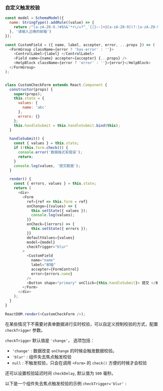 ### 自定义触发校验

<!--start-code-->
```js
const model = SchemaModel({
  name: StringType().addRule((value) => {
    return /^[a-zA-Z0-9.!#$%&'*+\/=?^_`{|}~-]+@[a-zA-Z0-9](?:[a-zA-Z0-9-]{0,61}[a-zA-Z0-9])?(?:\.[a-zA-Z0-9](?:[a-zA-Z0-9-]{0,61}[a-zA-Z0-9])?)*$/.test(value);
  }, '请输入正确的邮箱')
});

const CustomField = ({ name, label, accepter, error, ...props }) => (
  <FormGroup className={error ? 'has-error' : ''}>
    <ControlLabel>{label} </ControlLabel>
    <Field name={name} accepter={accepter} {...props} />
    <HelpBlock className={error ? 'error' : ''}>{error}</HelpBlock>
  </FormGroup>
);


class CustomCheckForm extends React.Component {
  constructor(props) {
    super(props);
    this.state = {
      values: {
        name: 'abc'
      },
      errors: {}
    };
    this.handleSubmit = this.handleSubmit.bind(this);
  }

  handleSubmit() {
    const { values } = this.state;
    if (!this.form.check()) {
      console.error('数据格式有错误');
      return;
    }
    console.log(values, '提交数据');
  }

  render() {
    const { errors, values } = this.state;
    return (
      <div>
        <Form
          ref={ref => this.form = ref}
          onChange={(values) => {
            this.setState({ values });
            console.log(values);
          }}
          onCheck={(errors) => {
            this.setState({ errors });
          }}
          defaultValues={values}
          model={model}
          checkTrigger="blur"
        >
          <CustomField
            name="name"
            label="邮箱"
            accepter={FormControl}
            error={errors.name}
          />
          <Button shape="primary" onClick={this.handleSubmit}> 提交 </Button>
        </Form>
      </div>
    );
  }
}

ReactDOM.render(<CustomCheckForm />);

```
<!--end-code-->

在某些情况下不需要对表单数据进行实时校验，可以自定义控制校验的方式，配置 `checkTrigger` 参数。

`checkTrigger` 默认值是 `'change'`， 选项包括：

- `'change'` : 数据改变 `onChange` 的时候会触发数据校验。
- `'blur'` : 组件失去焦点触发校验
- `null` : 不触发校验，只会在调用 `<Form>` 的 `check()` 方便的时候才会校验

还可以设置校验延迟时间 `checkDelay`, 默认值为 `500` 毫秒。

以下是一个组件失去焦点触发校验的示例 `checkTrigger='blur'` :

